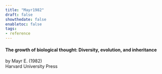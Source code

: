 ```yaml
---
title: "Mayr1982"
draft: false
showthedate: false
enabletoc: false
tags:
- reference
---
```


#### **The growth of biological thought: Diversity, evolution, and inheritance**     
by Mayr E. (1982)         
Harvard University Press      


